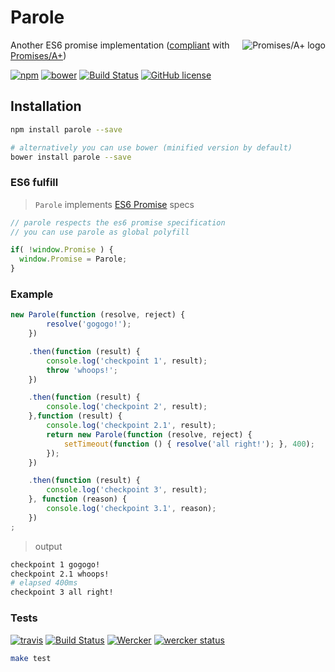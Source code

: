 
# Parole

[<img src="https://promisesaplus.com/assets/logo-small.png" alt="Promises/A+ logo" title="Promises/A+ 1.0 compliant" align="right" />](https://promisesaplus.com/)

Another ES6 promise implementation ([compliant](https://github.com/promises-aplus/promises-tests) with [Promises/A+](https://github.com/promises-aplus/promises-spec))

[![npm](https://img.shields.io/npm/v/parole.svg)](https://www.npmjs.com/package/parole) [![bower](https://img.shields.io/bower/v/parole.svg)](http://bower.io/search/?q=parole)
[![Build Status](https://travis-ci.org/kiltjs/parole.svg?branch=master)](https://travis-ci.org/kiltjs/parole)
[![GitHub license](https://img.shields.io/badge/license-MIT-blue.svg)](LICENSE)

## Installation
```.sh
npm install parole --save

# alternatively you can use bower (minified version by default)
bower install parole --save
```

### ES6 fulfill
> `Parole` implements [ES6 Promise](https://developer.mozilla.org/en-US/docs/Web/JavaScript/Reference/Global_Objects/Promise) specs

``` js
// parole respects the es6 promise specification
// you can use parole as global polyfill

if( !window.Promise ) {
  window.Promise = Parole;
}
```

### Example
``` js
new Parole(function (resolve, reject) {
        resolve('gogogo!');
    })

    .then(function (result) {
        console.log('checkpoint 1', result);
        throw 'whoops!';
    })

    .then(function (result) {
        console.log('checkpoint 2', result);
    },function (result) {
        console.log('checkpoint 2.1', result);
        return new Parole(function (resolve, reject) {
            setTimeout(function () { resolve('all right!'); }, 400);
        });
    })

    .then(function (result) {
        console.log('checkpoint 3', result);
    }, function (reason) {
        console.log('checkpoint 3.1', reason);
    })
;
```
> output

```.sh
checkpoint 1 gogogo!
checkpoint 2.1 whoops!
# elapsed 400ms
checkpoint 3 all right!
```

### Tests
[![travis](https://cdn.travis-ci.org/images/favicon.png)](https://travis-ci.org/kiltjs/parole)
[![Build Status](https://travis-ci.org/kiltjs/parole.svg?branch=master)](https://travis-ci.org/kiltjs/parole)
[![Wercker](http://wercker.com/favicon.ico)](https://app.wercker.com/project/bykey/be7db1dae8daa1a31b992c75d8c9cf83)
[![wercker status](https://app.wercker.com/status/be7db1dae8daa1a31b992c75d8c9cf83/s "wercker status")](https://app.wercker.com/project/bykey/be7db1dae8daa1a31b992c75d8c9cf83)
``` sh
make test
```
